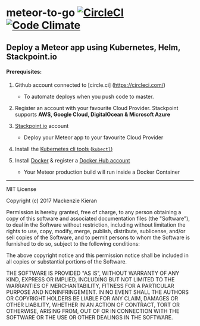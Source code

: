 # meteor-to-go [![CircleCI](https://circleci.com/gh/10thfloor/meteor-pwa-starter/tree/master.svg?style=shield)](https://circleci.com/gh/10thfloor/meteor-pwa-starter/tree/master) [![Code Climate](https://codeclimate.com/github/10thfloor/meteor-pwa-starter/badges/gpa.svg)](https://codeclimate.com/github/10thfloor/meteor-pwa-starter)

## Deploy a Meteor app using Kubernetes, Helm, Stackpoint.io

#### Prerequisites:
1. Github account connected to [circle.ci]
(https://circleci.com/)
    - To automate deploys when you push code to master.

2. Register an account with your favourite Cloud Provider.
Stackpoint supports **AWS, Google Cloud, DigitalOcean & Microsoft Azure**

3. [Stackpoint.io](https://stackpoint.io) account
    - Deploy your Meteor app to your favourite Cloud Provider

4. Install the [Kubernetes cli tools (```kubectl```)](https://kubernetes.io/docs/tasks/tools/install-kubectl/) 

5. Install [Docker](https://docs.docker.com/engine/installation/) & register a [Docker Hub account](https://hub.docker.com/)
    - Your Meteor production build will run inside a Docker Container

---

MIT License

Copyright (c) 2017 Mackenzie Kieran

Permission is hereby granted, free of charge, to any person obtaining a copy
of this software and associated documentation files (the "Software"), to deal
in the Software without restriction, including without limitation the rights
to use, copy, modify, merge, publish, distribute, sublicense, and/or sell
copies of the Software, and to permit persons to whom the Software is
furnished to do so, subject to the following conditions:

The above copyright notice and this permission notice shall be included in all
copies or substantial portions of the Software.

THE SOFTWARE IS PROVIDED "AS IS", WITHOUT WARRANTY OF ANY KIND, EXPRESS OR
IMPLIED, INCLUDING BUT NOT LIMITED TO THE WARRANTIES OF MERCHANTABILITY,
FITNESS FOR A PARTICULAR PURPOSE AND NONINFRINGEMENT. IN NO EVENT SHALL THE
AUTHORS OR COPYRIGHT HOLDERS BE LIABLE FOR ANY CLAIM, DAMAGES OR OTHER
LIABILITY, WHETHER IN AN ACTION OF CONTRACT, TORT OR OTHERWISE, ARISING FROM,
OUT OF OR IN CONNECTION WITH THE SOFTWARE OR THE USE OR OTHER DEALINGS IN THE
SOFTWARE.
